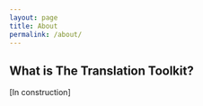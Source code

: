 ```yaml
---
layout: page
title: About
permalink: /about/ 
---
```


## What is The Translation Toolkit?

[In construction]